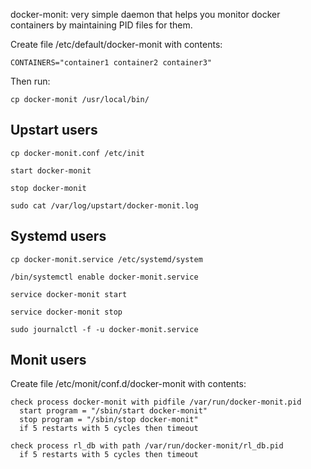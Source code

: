 docker-monit: very simple daemon that helps you monitor docker containers
by maintaining PID files for them.

Create file /etc/default/docker-monit with contents:

```
CONTAINERS="container1 container2 container3"
```

Then run:

```
cp docker-monit /usr/local/bin/
```

## Upstart users

```
cp docker-monit.conf /etc/init

start docker-monit

stop docker-monit

sudo cat /var/log/upstart/docker-monit.log
```

## Systemd users
```
cp docker-monit.service /etc/systemd/system

/bin/systemctl enable docker-monit.service

service docker-monit start

service docker-monit stop

sudo journalctl -f -u docker-monit.service
```


## Monit users

Create file /etc/monit/conf.d/docker-monit with contents:

```
check process docker-monit with pidfile /var/run/docker-monit.pid
  start program = "/sbin/start docker-monit"
  stop program = "/sbin/stop docker-monit"
  if 5 restarts with 5 cycles then timeout

check process rl_db with path /var/run/docker-monit/rl_db.pid
  if 5 restarts with 5 cycles then timeout
```
